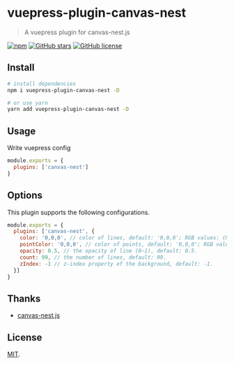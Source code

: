 # vuepress-plugin-canvas-nest

> A vuepress plugin for canvas-nest.js

[![npm](https://img.shields.io/npm/v/vuepress-plugin-canvas-nest.svg)](https://www.npmjs.com/package/vuepress-plugin-canvas-nest)
[![GitHub stars](https://img.shields.io/github/stars/vxhly/vuepress-plugin-canvas-nest)](https://github.com/vxhly/vuepress-plugin-canvas-nest/stargazers)
[![GitHub license](https://img.shields.io/github/license/vxhly/vuepress-plugin-canvas-nest)](https://github.com/vxhly/vuepress-plugin-canvas-nest/blob/master/LICENSE)

## Install

``` bash
# install dependencies
npm i vuepress-plugin-canvas-nest -D

# or use yarn
yarn add vuepress-plugin-canvas-nest -D
```

## Usage

Write vuepress config

``` javascript
module.exports = {
  plugins: ['canvas-nest']
}
```

## Options

This plugin supports the following configurations.

``` javascript
module.exports = {
  plugins: ['canvas-nest', {
    color: '0,0,0', // color of lines, default: '0,0,0'; RGB values: (R,G,B).(note: use ',' to separate.)
    pointColor: '0,0,0', // color of points, default: '0,0,0'; RGB values: (R,G,B).(note: use ',' to separate.)
    opacity: 0.5, // the opacity of line (0~1), default: 0.5.
    count: 99, // the number of lines, default: 99.
    zIndex: -1 // z-index property of the background, default: -1.
  }]
}
```

## Thanks

- [canvas-nest.js](https://github.com/hustcc/canvas-nest.js)

## License

[MIT](https://github.com/vxhly/vuepress-plugin-canvas-nest/blob/master/LICENSE).
